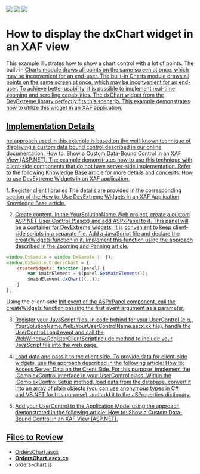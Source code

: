 <!-- default badges list -->
![](https://img.shields.io/endpoint?url=https://codecentral.devexpress.com/api/v1/VersionRange/128589875/16.2.5%2B)
[![](https://img.shields.io/badge/Open_in_DevExpress_Support_Center-FF7200?style=flat-square&logo=DevExpress&logoColor=white)](https://supportcenter.devexpress.com/ticket/details/T381904)
[![](https://img.shields.io/badge/📖_How_to_use_DevExpress_Examples-e9f6fc?style=flat-square)](https://docs.devexpress.com/GeneralInformation/403183)
<!-- default badges end -->


# How to display the dxChart widget in an XAF view


This example illustrates how to show a chart control with a lot of points. The built-in <a href="https://documentation.devexpress.com/#eXpressAppFramework/CustomDocument113302">Charts module draws all points on the same screen at once, which may be inconvenient for an end-user. The built-in Charts module draws all points on the same screen at once, which may be inconvenient for an end-user. To achieve better usability, it is possible to implement real-time zooming and scrolling capabilities.
The dxChart widget from the DevExtreme library perfectly fits this scenario. This example demonstrates how to utilize this widget in an XAF application.


## Implementation Details
he approach used in this example is based on the well-known technique of displaying a custom data bound control described in our online documentation: <a href="https://documentation.devexpress.com/#eXpressAppFramework/CustomDocument114160">How to: Show a Custom Data-Bound Control in an XAF View (ASP.NET). The example demonstrates how to use this technique with client-side components that do not have server-side implementation. Refer to the following Knowledge Base article for more details and concepts: <a href="https://www.devexpress.com/Support/Center/p/T380965">How to use DevExtreme Widgets in an XAF application.

1. Register client libraries The details are provided in the corresponding section of the <a href="https://www.devexpress.com/Support/Center/p/T380965">How to: Use DevExtreme Widgets in an XAF Application Knowledge Base article.

2. Create content. In the YourSolutionName.Web project, create <a href="https://msdn.microsoft.com/en-us/library/26db8ysc%28v=vs.85%29.aspx">a custom ASP.NET User Control (*.ascx) and add <a href="https://documentation.devexpress.com/#AspNet/clsDevExpressWebASPxPaneltopic">ASPxPanel to it. This panel will be a container for DevExtreme widgets. It is convenient to keep client-side scripts in a separate file. Add a JavaScript file and declare the createWidgets function in it. Implement this function using the approach described in the <a href="https://js.devexpress.com/Documentation/21_2/Guide/UI_Components/Chart/Zooming_and_Panning/">Zooming and Panning article.


```js
window.DxSample = window.DxSample || {};
window.DxSample.OrdersChart = {
    createWidgets: function (panel) {
        var $mainElement = $(panel.GetMainElement());
		$mainElement.dxChart({..});
    }
};
```


Using the client-side <a href="https://documentation.devexpress.com/#AspNet/DevExpressWebScriptsASPxClientControl_Inittopic">Init event of the ASPxPanel component, call the createWidgets function passing the first event argument as a parameter. 

3. Register your JavaScript files. In code behind for your UserControl (e.g., YourSolutionName.Web/YourUserControlName.ascx.xx file), handle the <a href="https://msdn.microsoft.com/en-us/library/system.web.ui.control.load%28v=vs.100%29.aspx">UserControl.Load event and call the <a href="https://documentation.devexpress.com/#eXpressAppFramework/DevExpressExpressAppWebWebWindow_RegisterClientScriptIncludetopic">WebWindow.RegisterClientScriptInclude method to include your JavaScript file into the web page.

4. Load data and pass it to the client side. To provide data for client-side widgets, use the approach described in the following article: <a href="https://documentation.devexpress.com/#AspNet/CustomDocument11816">How to: Access Server Data on the Client Side. For this purpose, implement the <a href="https://documentation.devexpress.com/#eXpressAppFramework/clsDevExpressExpressAppEditorsIComplexControltopic">IComplexControl interface in your UserControl class. Within the <a href="https://documentation.devexpress.com/#eXpressAppFramework/DevExpressExpressAppEditorsIComplexControl_Setuptopic">IComplexControl.Setup method, load data from the database, convert it into an array of plain objects (you can use anonymous types in <a href="https://msdn.microsoft.com/en-us/library/bb397696.aspx">C# and <a href="https://msdn.microsoft.com/en-us/library/bb384767.aspx">VB.NET for this purpose), and add it to the <a href="https://documentation.devexpress.com/#AspNet/DevExpressWebASPxPanelBase_JSPropertiestopic">JSProperties dictionary.

5. Add your UserControl to the Application Model using the approach demonstrated in the following article: <a href="https://documentation.devexpress.com/#eXpressAppFramework/CustomDocument114160">How to: Show a Custom Data-Bound Control in an XAF View (ASP.NET).



## Files to Review

* [OrdersChart.ascx](CS/WebChart/WebChart.Web/OrdersChart.ascx) 
* **[OrdersChart.ascx.cs](CS/WebChart/WebChart.Web/OrdersChart.ascx.cs)**
* [orders-chart.js](CS/WebChart/WebChart.Web/Scripts/Controls/orders-chart.js)


